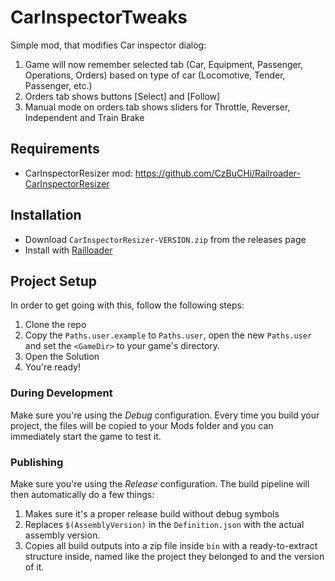 # CarInspectorTweaks

Simple mod, that modifies Car inspector dialog:

1. Game will now remember selected tab (Car, Equipment, Passenger, Operations, Orders) based on type of car (Locomotive, Tender, Passenger, etc.)
2. Orders tab shows buttons [Select] and [Follow]
3. Manual mode on orders tab shows sliders for Throttle, Reverser, Independent and Train Brake

## Requirements
* CarInspectorResizer mod: https://github.com/CzBuCHi/Railroader-CarInspectorResizer

## Installation

* Download `CarInspectorResizer-VERSION.zip` from the releases page
* Install with [Railloader]([https://www.nexusmods.com/site/mods/21](https://railroader.stelltis.ch/))

## Project Setup

In order to get going with this, follow the following steps:

1. Clone the repo
2. Copy the `Paths.user.example` to `Paths.user`, open the new `Paths.user` and set the `<GameDir>` to your game's directory.
3. Open the Solution
4. You're ready!

### During Development
Make sure you're using the _Debug_ configuration. Every time you build your project, the files will be copied to your Mods folder and you can immediately start the game to test it.

### Publishing
Make sure you're using the _Release_ configuration. The build pipeline will then automatically do a few things:

1. Makes sure it's a proper release build without debug symbols
1. Replaces `$(AssemblyVersion)` in the `Definition.json` with the actual assembly version.
1. Copies all build outputs into a zip file inside `bin` with a ready-to-extract structure inside, named like the project they belonged to and the version of it.
